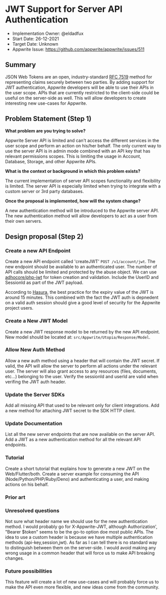 # JWT Support for Server API Authentication <!-- What do you want to call your `awesome_feature`? -->

- Implementation Owner: @eldadfux
- Start Date: 26-12-2021
- Target Date: Unknown
- Appwrite Issue:
  https://github.com/appwrite/appwrite/issues/511

## Summary

[summary]: #summary

<!-- Brief explanation of the proposed contribution. Write your answer below. -->

JSON Web Tokens are an open, industry-standard [RFC 7519](https://tools.ietf.org/html/rfc7519) method for representing claims securely between two parties. By adding support for JWT authentication, Appwrite developers will be able to use their APIs in the user scope. APIs that are currently restricted to the client-side could be useful on the server-side as well. This will allow developers to create interesting new use-cases for Appwrite.

## Problem Statement (Step 1)

[problem-statement]: #problem-statement

**What problem are you trying to solve?**

<!-- Write your answer below. -->

Appwrite Server API is limited and can't access the different services in the user scope and perform an action on his/her behalf. The only current way to use the server API is in admin mode combined with an API key that has relevant permissions scopes. This is limiting the usage in Account, Database, Storage, and other Appwrite APIs.

**What is the context or background in which this problem exists?**

<!-- Write your answer below. -->

The current implementation of server API scopes functionality and flexibility is limited. The server API is especially limited when trying to integrate with a custom server or 3rd party databases.

**Once the proposal is implemented, how will the system change?**

<!-- Write your answer below. -->

A new authentication method will be introduced to the Appwrite server API. The new authentication method will allow developers to act as a user from their own servers.

<!-- Please avoid discussing your proposed solution. -->

## Design proposal (Step 2)

[design-proposal]: #design-proposal

### Create a new API Endpoint

Create a new API endpoint called 'createJWT' `POST /v1/account/jwt`. The new endpoint should be available to an authenticated user. The number of API calls should be limited and protected by the abuse object. We can use [adhocore/php-jwt](https://github.com/adhocore/php-jwt) for token creation and validation. Include the UserID and SessionId as part of the JWT payload.

According to [Hasura](https://hasura.io/blog/best-practices-of-using-jwt-with-graphql/#:~:text=This%20is%20why%20JWTs%20have,JWTs%20don't%20get%20leaked.), the best practice for the expiry value of the JWT is around 15 minutes. This combined with the fact the JWT auth is depnedent on a valid auth session should give a good level of security for the Appwrite project users.

### Create a New JWT Model

Create a new JWT response model to be returned by the new API endpoint. New model should be located at: `src/Appwrite/Utopia/Response/Model`.

### Allow New Auth Method

Allow a new auth method using a header that will contain the JWT secret. If valid, the API will allow the server to perform all actions under the relevant user. The server will also grant access to any resources (files, documents, etc...) belonging to the user. Verify the sessionId and userId are valid when verifing the JWT auth header.

### Update the Server SDKs

Add all missing API that used to be relevant only for client integrations. Add a new method for attaching JWT secret to the SDK HTTP client. 

### Update Documentation

List all the new server endpoints that are now available on the server API. Add a JWT as a new authentication method for all the relevant API endpoints.

### Tutorial

Create a short tutorial that explains how to generate a new JWT on the Web/Flutter/both. Create a server example for consuming the API (Node/Python/PHP/Ruby/Deno) and authenticating a user, and making actions on his behalf.

<!--
This is the technical portion of the RFC. Explain the design in sufficient detail keeping in mind the following:

- Its interaction with other parts of the system is clear
- It is reasonably clear how the contribution would be implemented
- Dependencies on libraries, tools, projects or work that isn't yet complete
- New API routes that need to be created or modifications to the existing routes (if needed)
- Any breaking changes and ways in which we can ensure backward compatibility.
- Use Cases
- Goals
- Deliverables
- Changes to documentation
- Ways to scale the solution

Ensure that you include examples, code-snippets etc. to allow the community to understand the proposed solution. **It would be best if the examples use naming conventions that you intend to use during the actual implementation so that changes can be suggested early on during the development.**

Write your answer below.

-->

### Prior art

[prior-art]: #prior-art

<!--

Discuss prior art, both the good and the bad, in relation to this proposal. A
few examples of what this can include are:

- Does this functionality exist in other software and what experience has their
  community had?
- For other teams: What lessons can we learn from what other communities have
  done here?
- Papers: Are there any published papers or great posts that discuss this? If
  you have some relevant papers to refer to, this can serve as a more detailed
  theoretical background.

This section is intended to encourage you as an author to think about the
lessons from other software, provide readers of your RFC with a fuller picture.
If there is no prior art, that is fine - your ideas are interesting to us
whether they are brand new or if it is an adaptation from other software.

Write your answer below.
-->

### Unresolved questions

[unresolved-questions]: #unresolved-questions

<!-- What parts of the design do you expect to resolve through the RFC process before this gets merged? -->

Not sure what header name we should use for the new authentication method. I would probably go for X-Appwrite-JWT, although Authorization', "Bearer $token" seems to be the go-to option doe most public APIs. The idea to use a custom header is because we have multiple authentication methods (api-key,session,jwt). As far as I can tell there is no standard way to distinguish between them on the server-side. I would avoid making any wrong usage in a common header that will force us to make API breaking changes.

<!-- Write your answer below. -->

### Future possibilities

[future-possibilities]: #future-possibilities

<!-- This is also a good place to "dump ideas", if they are out of scope for the RFC you are writing but otherwise related. -->

<!-- Write your answer below. -->

This feature will create a lot of new use-cases and will probably force us to make the API even more flexible, and new ideas come from the community.
